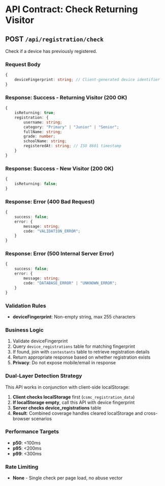# API Contract: Check Returning Visitor

## POST `/api/registration/check`

Check if a device has previously registered.

### Request Body

```typescript
{
	deviceFingerprint: string; // Client-generated device identifier
}
```

### Response: Success - Returning Visitor (200 OK)

```typescript
{
	isReturning: true;
	registration: {
		username: string;
		category: "Primary" | "Junior" | "Senior";
		fullName: string;
		grade: number;
		schoolName: string;
		registeredAt: string; // ISO 8601 timestamp
	}
}
```

### Response: Success - New Visitor (200 OK)

```typescript
{
	isReturning: false;
}
```

### Response: Error (400 Bad Request)

```typescript
{
	success: false;
	error: {
		message: string;
		code: "VALIDATION_ERROR";
	}
}
```

### Response: Error (500 Internal Server Error)

```typescript
{
	success: false;
	error: {
		message: string;
		code: "DATABASE_ERROR" | "UNKNOWN_ERROR";
	}
}
```

### Validation Rules

- **deviceFingerprint**: Non-empty string, max 255 characters

### Business Logic

1. Validate deviceFingerprint
1. Query `device_registrations` table for matching fingerprint
1. If found, join with `contestants` table to retrieve registration details
1. Return appropriate response based on whether registration exists
1. **Privacy**: Do not expose mobile/email in response

### Dual-Layer Detection Strategy

This API works in conjunction with client-side localStorage:

1. **Client checks localStorage** first (`csmc_registration_data`)
1. **If localStorage empty**, call this API with device fingerprint
1. **Server checks device_registrations** table
1. **Result**: Combined coverage handles cleared localStorage and cross-browser scenarios

### Performance Targets

- **p50**: \<100ms
- **p95**: \<200ms
- **p99**: \<300ms

### Rate Limiting

- **None** - Single check per page load, no abuse vector
